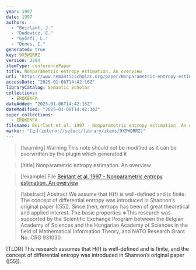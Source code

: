 ```yaml
---
year: 1997
date: 1997
authors:
  - "Beirlant, J."
  - "Dudewicz, E."
  - "Györfi, L."
  - "Denes, I."
generated: true
key: 9X5WQRRZ
version: 2264
itemType: conferencePaper
title: Nonparametric entropy estimation. An overview
url: "https://www.semanticscholar.org/paper/Nonparametric-entropy-estimation.-An-overview-Beirlant-Dudewicz/14ba9dccf06355d1c6478b843ccb8f56d7374409"
accessDate: "2025-01-06T14:42:16Z"
libraryCatalog: Semantic Scholar
collections:
  - ERQKEKFA
dateAdded: "2025-01-06T14:42:16Z"
dateModified: "2025-01-06T14:42:34Z"
super_collections:
  - ERQKEKFA
filename: Beirlant et al. 1997 - Nonparametric entropy estimation. An overview
marker: "[🇿](zotero://select/library/items/9X5WQRRZ)"
---
```


>[!warning] Warning
> This note should not be modified as it can be overwritten by the plugin which generated it

> [!title] Nonparametric entropy estimation. An overview

> [!example] File
> [Beirlant et al. 1997 - Nonparametric entropy estimation. An overview](Beirlant%20et%20al.%201997%20-%20Nonparametric%20entropy%20estimation.%20An%20overview.pdf)

> [!abstract] Abstract
> We assume that H(f) is well-defined and is finite. The concept of differential entropy was introduced in Shannon’s original paper ([55]). Since then, entropy has been of great theoretical and applied interest. The basic properties ∗This research was supported by the Scientific Exchange Program between the Belgian Academy of Sciences and the Hungarian Academy of Sciences in the field of Mathematical Information Theory, and NATO Research Grant No. CRG 931030.

[TLDR] This research assumes that H(f) is well-defined and is finite, and the concept of differential entropy was introduced in Shannon’s original paper ([55]).

